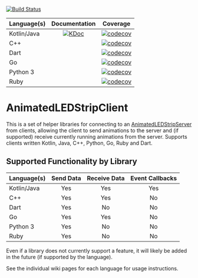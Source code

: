 [![Build Status](https://travis-ci.com/AnimatedLEDStrip/AnimatedLEDStripClient.svg?branch=master)](https://travis-ci.com/AnimatedLEDStrip/AnimatedLEDStripClient)

|Language(s)|Documentation|Coverage|
|-|:-:|:-:|
|Kotlin/Java|[![KDoc](https://img.shields.io/badge/KDoc-read-green.svg)](https://animatedledstrip.github.io/AnimatedLEDStripClient/animatedledstrip-client/index.html)|[![codecov](https://codecov.io/gh/AnimatedLEDStrip/AnimatedLEDStripClient/branch/master/graph/badge.svg?flag=kotlinjava)](https://codecov.io/gh/AnimatedLEDStrip/AnimatedLEDStripClient)|
|C++||[![codecov](https://codecov.io/gh/AnimatedLEDStrip/AnimatedLEDStripClient/branch/master/graph/badge.svg?flag=cpp)](https://codecov.io/gh/AnimatedLEDStrip/AnimatedLEDStripClient)|
|Dart||[![codecov](https://codecov.io/gh/AnimatedLEDStrip/AnimatedLEDStripClient/branch/master/graph/badge.svg?flag=dart)](https://codecov.io/gh/AnimatedLEDStrip/AnimatedLEDStripClient)|
|Go||[![codecov](https://codecov.io/gh/AnimatedLEDStrip/AnimatedLEDStripClient/branch/master/graph/badge.svg?flag=go)](https://codecov.io/gh/AnimatedLEDStrip/AnimatedLEDStripClient)|
|Python 3||[![codecov](https://codecov.io/gh/AnimatedLEDStrip/AnimatedLEDStripClient/branch/master/graph/badge.svg?flag=python3)](https://codecov.io/gh/AnimatedLEDStrip/AnimatedLEDStripClient)|
|Ruby||[![codecov](https://codecov.io/gh/AnimatedLEDStrip/AnimatedLEDStripClient/branch/master/graph/badge.svg?flag=ruby)](https://codecov.io/gh/AnimatedLEDStrip/AnimatedLEDStripClient)|

# AnimatedLEDStripClient
This is a set of helper libraries for connecting to an [AnimatedLEDStripServer](https://github.com/AnimatedLEDStrip/AnimatedLEDStripServer) from clients, allowing the client to send animations to the server and (if supported) receive currently running animations from the server.
Supports clients written Kotlin, Java, C++, Python, Go, Ruby and Dart.

## Supported Functionality by Library

|Language(s)|Send Data|Receive Data|Event Callbacks|
|-|:-:|:-:|:-:|
|Kotlin/Java|Yes|Yes|Yes|
|C++|Yes|Yes|No|
|Dart|Yes|No|No|
|Go|Yes|Yes|No|
|Python 3|Yes|No|No|
|Ruby|Yes|No|No|


Even if a library does not currently support a feature, it will likely be added in the future (if supported by the language).

See the individual wiki pages for each language for usage instructions.
